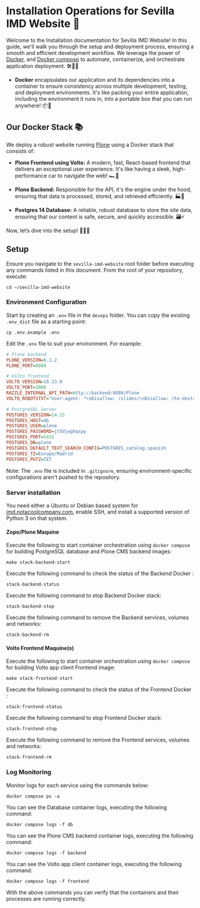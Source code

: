 # Installation Operations for Sevilla IMD Website 🚀

Welcome to the Installation documentation for Sevilla IMD Website! In this guide, we'll walk you through the setup and deployment process, ensuring a smooth and efficient development workflow. We leverage the power of [Docker](https://www.docker.com/), and [Docker compose](https://docs.docker.com/compose/) to automate, containerize, and orchestrate application deployment. 🛠️🐳🌐

- **Docker** encapsulates our application and its dependencies into a container to ensure consistency across multiple development, testing, and deployment environments. It's like packing your entire application, including the environment it runs in, into a portable box that you can run anywhere! 📦🚀

## Our Docker Stack 📚

We deploy a robust website running [Plone](https://plone.org/) using a Docker stack that consists of:

- **Plone Frontend using Volto:** A modern, fast, React-based frontend that delivers an exceptional user experience. It's like having a sleek, high-performance car to navigate the web! 🏎️💨

- **Plone Backend:** Responsible for the API, it's the engine under the hood, ensuring that data is processed, stored, and retrieved efficiently. 🏭🚀

- **Postgres 14 Database:** A reliable, robust database to store the site data, ensuring that our content is safe, secure, and quickly accessible. 🗃️⚡

Now, let’s dive into the setup! 🏊‍♂️💫

## Setup

Ensure you navigate to the `sevilla-imd-website` root folder before executing any commands listed in this document. From the root of your repository, execute:

```shell
cd ~/sevilla-imd-website
```

### Environment Configuration

Start by creating an `.env` file in the `devops` folder. You can copy the existing `.env_dist` file as a starting point:

```shell
cp .env.example .env
```

Edit the `.env` file to suit your environment. For example:

```ini
# Plone backend
PLONE_VERSION=6.1.2
PLONE_PORT=8080

# Volto frontend
VOLTO_VERSION=18.23.0
VOLTO_PORT=3000
RAZZLE_INTERNAL_API_PATH=http://backend:8080/Plone
VOLTO_ROBOTSTXT="User-agent: *\nDisallow: /slides/\nDisallow: /te-destacamos/\nDisallow: /avisos/\nDisallow: /background\nDisallow: /ficheros/\nDisallow: /selects/\nDisallow: /fotos-uso-privado/\nDisallow: /area-privada/\nDisallow: /app/carreras/clasificaciones/\nDisallow: /app/maraton/"

# PostgreSQL Server
POSTGRES_VERSION=14.15
POSTGRES_HOST=db
POSTGRES_USER=plone
POSTGRES_PASSWORD=jtSdjwghqspy
POSTGRES_PORT=5432
POSTGRES_DB=plone
POSTGRES_DEFAULT_TEXT_SEARCH_CONFIG=POSTGRES_catalog.spanish
POSTGRES_TZ=Europe/Madrid
POSTGRES_PGTZ=CET
```

Note: The `.env` file is included in `.gitignore`, ensuring environment-specific configurations aren't pushed to the repository.

### Server installation

You need either a Ubuntu or Debian based system for [imd.notacoolcompany.com](http://imd.notacoolcompany.com/), enable SSH, and install a supported version of Python 3 on that system.

#### Zope/Plone Maquine

Execute the following to start container orchestration using ``docker compose`` for building PostgreSQL database and Plone CMS backend images:

```shell
make stack-backend-start
```

Execute the following command to check the status of the Backend Docker :

```shell
stack-backend-status
```

Execute the following command to stop Backend Docker stack:

```shell
stack-backend-stop
```

Execute the following command to remove the Backend services, volumes and networks:

```shell
stack-backend-rm
```

#### Volto Frontend Maquine(s)

Execute the following to start container orchestration using ``docker compose`` for building Volto app client Frontend image:

```shell
make stack-frontend-start
```

Execute the following command to check the status of the Frontend Docker :

```shell
stack-frontend-status
```

Execute the following command to stop Frontend Docker stack:

```shell
stack-frontend-stop
```

Execute the following command to remove the Frontend services, volumes and networks:

```shell
stack-frontend-rm
```

### Log Monitoring

Monitor logs for each service using the commands below:

```shell
docker compose ps -a
```

You can see the Database container logs, executing the following command:

```shell
docker compose logs -f db
```

You can see the Plone CMS backend container logs, executing the following command:

```shell
docker compose logs -f backend
```

You can see the Volto app client container logs, executing the following command:

```shell
docker compose logs -f frontend
```

With the above commands you can verify that the containers and their processes are running correctly.
